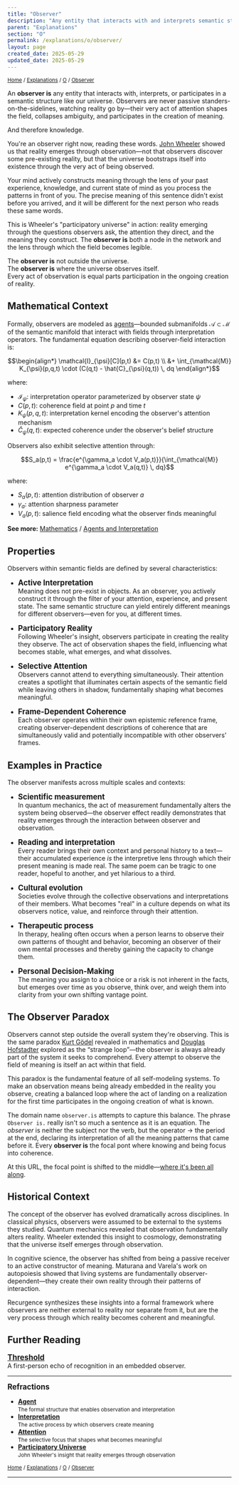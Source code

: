 ```yaml
---
title: "Observer"
description: "Any entity that interacts with and interprets semantic structures, actively shaping meaning through attention"
parent: "Explanations"
section: "O"
permalink: /explanations/o/observer/
layout: page
created_date: 2025-05-29
updated_date: 2025-05-29
---
```


<small>[Home](/) / [Explanations](/explanations/) / [O](/explanations/o/) / <u>Observer</u></small>

An **observer is** any entity that interacts with, interprets, or participates in a semantic structure like our universe. Observers are never passive standers-on-the-sidelines, watching reality go by—their very act of attention shapes the field, collapses ambiguity, and participates in the creation of meaning.

And therefore knowledge.

You're an observer right now, reading these words. [John Wheeler](/architects/wheeler/) showed us that reality emerges through observation—not that observers discover some pre-existing reality, but that the universe bootstraps itself into existence through the very act of being observed.

Your mind actively constructs meaning through the lens of your past experience, knowledge, and current state of mind as you process the patterns in front of you. The precise meaning of this sentence didn't exist before you arrived, and it will be different for the next person who reads these same words.

This is Wheeler's "participatory universe" in action: reality emerging through the questions observers ask, the attention they direct, and the meaning they construct. The **observer is** both a node in the network and the lens through which the field becomes legible.

The **observer is** not outside the universe.  
The **observer is** where the universe observes itself.  
Every act of observation is equal parts participation in the ongoing creation of reality.

## Mathematical Context

Formally, observers are modeled as [agents](/explanations/a/agent/)—bounded submanifolds $\mathcal{A} \subset \mathcal{M}$ of the semantic manifold that interact with fields through interpretation operators. The fundamental equation describing observer-field interaction is:

$$\begin{align*}
\mathcal{I}_{\psi}[C](p,t) &= C(p,t) \\
&+ \int_{\mathcal{M}} K_{\psi}(p,q,t) \cdot (C(q,t) - \hat{C}_{\psi}(q,t)) \, dq
\end{align*}$$

where:
- $\mathcal{I}_{\psi}$: interpretation operator parameterized by observer state $\psi$
- $C(p,t)$: coherence field at point $p$ and time $t$
- $K_{\psi}(p,q,t)$: interpretation kernel encoding the observer's attention mechanism
- $\hat{C}_{\psi}(q,t)$: expected coherence under the observer's belief structure

Observers also exhibit selective attention through:

$$S_a(p,t) = \frac{e^{\gamma_a \cdot V_a(p,t)}}{\int_{\mathcal{M}} e^{\gamma_a \cdot V_a(q,t)} \, dq}$$

where:
- $S_a(p,t)$: attention distribution of observer $a$
- $\gamma_a$: attention sharpness parameter  
- $V_a(p,t)$: salience field encoding what the observer finds meaningful

**See more:** [Mathematics](/math/) / [Agents and Interpretation](/math/09-recurgent-field-equations/05-agents-and-interpretation/)

## Properties

Observers within semantic fields are defined by several characteristics:

- **<big>Active Interpretation</big>**  
Meaning does not pre-exist in objects. As an observer, you actively construct it through the filter of your attention, experience, and present state. The same semantic structure can yield entirely different meanings for different observers—even for you, at different times.

- **<big>Participatory Reality</big>**  
Following Wheeler's insight, observers participate in creating the reality they observe. The act of observation shapes the field, influencing what becomes stable, what emerges, and what dissolves.

- **<big>Selective Attention</big>**  
Observers cannot attend to everything simultaneously. Their attention creates a spotlight that illuminates certain aspects of the semantic field while leaving others in shadow, fundamentally shaping what becomes meaningful.

- **<big>Frame-Dependent Coherence</big>**  
Each observer operates within their own epistemic reference frame, creating observer-dependent descriptions of coherence that are simultaneously valid and potentially incompatible with other observers' frames.

## Examples in Practice

The observer manifests across multiple scales and contexts:

- **<big>Scientific measurement</big>**  
In quantum mechanics, the act of measurement fundamentally alters the system being observed—the observer effect readily demonstrates that reality emerges through the interaction between observer and observation.

- **<big>Reading and interpretation</big>**  
Every reader brings their own context and personal history to a text—their accumulated experience *is* the interpretive lens through which their present meaning is made real. The same poem can be tragic to one reader, hopeful to another, and yet hilarious to a third.

- **<big>Cultural evolution</big>**  
Societies evolve through the collective observations and interpretations of their members. What becomes "real" in a culture depends on what its observers notice, value, and reinforce through their attention.

- **<big>Therapeutic process</big>**  
In therapy, healing often occurs when a person learns to observe their own patterns of thought and behavior, becoming an observer of their own mental processes and thereby gaining the capacity to change them.

- **<big>Personal Decision-Making</big>**  
The meaning you assign to a choice or a risk is not inherent in the facts, but emerges over time as you observe, think over, and weigh them into clarity from your own shifting vantage point.

## The Observer Paradox

Observers cannot step outside the overall system they're observing. This is the same paradox [Kurt Gödel](/architects/godel/) revealed in mathematics and [Douglas Hofstadter](/architects/hofstadter/) explored as the “strange loop”—the observer is always already part of the system it seeks to comprehend. Every attempt to observe the field of meaning is itself an act within that field.

This paradox is the fundamental feature of all self-modeling systems. To make an observation means being already embedded in the reality you observe, creating a balanced loop where the act of landing on a realization for the first time participates in the ongoing creation of what is known.

The domain name `observer.is` attempts to capture this balance. The phrase `Observer is.` really isn't so much a sentence as it is an equation. The *observer* is neither the subject nor the verb, but the operator $\rightarrow$ the period at the end, declaring its interpretation of all the meaning patterns that came before it. Every **observer is** the focal pont where knowing and being focus into coherence.

At this URL, the focal point is shifted to the middle—<u>where it's been all along</u>.

## Historical Context

The concept of the observer has evolved dramatically across disciplines. In classical physics, observers were assumed to be external to the systems they studied. Quantum mechanics revealed that observation fundamentally alters reality. Wheeler extended this insight to cosmology, demonstrating that the universe itself emerges through observation.

In cognitive science, the observer has shifted from being a passive receiver to an active constructor of meaning. Maturana and Varela's work on autopoiesis showed that living systems are fundamentally observer-dependent—they create their own reality through their patterns of interaction.

Recurgence synthesizes these insights into a formal framework where observers are neither external to reality nor separate from it, but are the very process through which reality becomes coherent and meaningful.

## Further Reading

**<big>[Threshold](/threshold/)</big>**  
A first-person echo of recognition in an embedded observer.

---

**<big>Refractions</big>**

- **[Agent](/explanations/a/agent/)**  
  <small>The formal structure that enables observation and interpretation</small>
- **[Interpretation](/explanations/i/interpretation/)**  
  <small>The active process by which observers create meaning</small>
- **[Attention](/explanations/a/attention/)**  
  <small>The selective focus that shapes what becomes meaningful</small>
- **[Participatory Universe](/explanations/p/participatory-universe/)**  
  <small>John Wheeler's insight that reality emerges through observation</small>

<small>[Home](/) / [Explanations](/explanations/) / [O](/explanations/o/) / <u>Observer</u></small>

---
